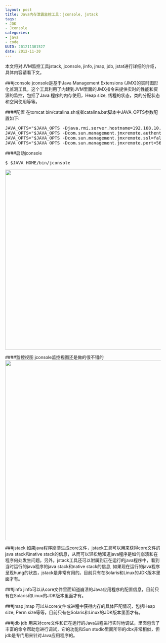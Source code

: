 ```yaml
--- 
layout: post
title: Java内存泄露监控工具：jconsole, jstack
tags: 
- JDK
- Jconsole
categories:
- java
- code
UUID: 201211301527
date: 2012-11-30
---
```


本文将对JVM监控工具jstack, jconsole, jinfo, jmap, jdb, jstat进行详细的介绍，具体内容请看下文。

###jconsole
jconsole是基于Java Management Extensions (JMX)的实时图形化监测工具，这个工具利用了内建到JVM里面的JMX指令来提供实时的性能和资源的监控，包括了Java 程序的内存使用，Heap size, 线程的状态，类的分配状态和空间使用等等。

####配置
在tomcat bin/catalina.sh或者catalina.bat脚本中JAVA_OPTS参数配置如下:
<pre id="bash">
JAVA_OPTS="$JAVA_OPTS -Djava.rmi.server.hostname=192.168.10.14"
JAVA_OPTS="$JAVA_OPTS -Dcom.sun.management.jmxremote.authenticate=false"
JAVA_OPTS="$JAVA_OPTS -Dcom.sun.management.jmxremote.ssl=false"
JAVA_OPTS="$JAVA_OPTS -Dcom.sun.management.jmxremote.port=5679"
</pre>

####启动jconsole
<pre id="bash">
$ $JAVA_HOME/bin/jconsole
</pre>
<img src="{{site.static_url}}/media/pub/java/jconsole-index.jpg" width="580px"></img>

####监控视图
jconsole监控视图还是做的很不错的
<img src="{{site.static_url}}/media/pub/java/jconsole.png" width="580px"></img>

###jstack
如果java程序崩溃生成core文件，jstack工具可以用来获得core文件的java stack和native stack的信息，从而可以轻松地知道java程序是如何崩溃和在程序何处发生问题。另外，jstack工具还可以附属到正在运行的java程序中，看到 当时运行的java程序的java stack和native stack的信息, 如果现在运行的java程序呈现hung的状态，jstack是非常有用的。目前只有在Solaris和Linux的JDK版本里面才有。

###jinfo
jinfo可以从core文件里面知道崩溃的Java应用程序的配置信息，目前只有在Solaris和Linux的JDK版本里面才有。

###jmap
jmap 可以从core文件或进程中获得内存的具体匹配情况，包括Heap size, Perm size等等，目前只有在Solaris和Linux的JDK版本里面才有。

###jdb
jdb 用来对core文件和正在运行的Java进程进行实时地调试，里面包含了丰富的命令帮助您进行调试，它的功能和Sun studio里面所带的dbx非常相似，但 jdb是专门用来针对Java应用程序的。

